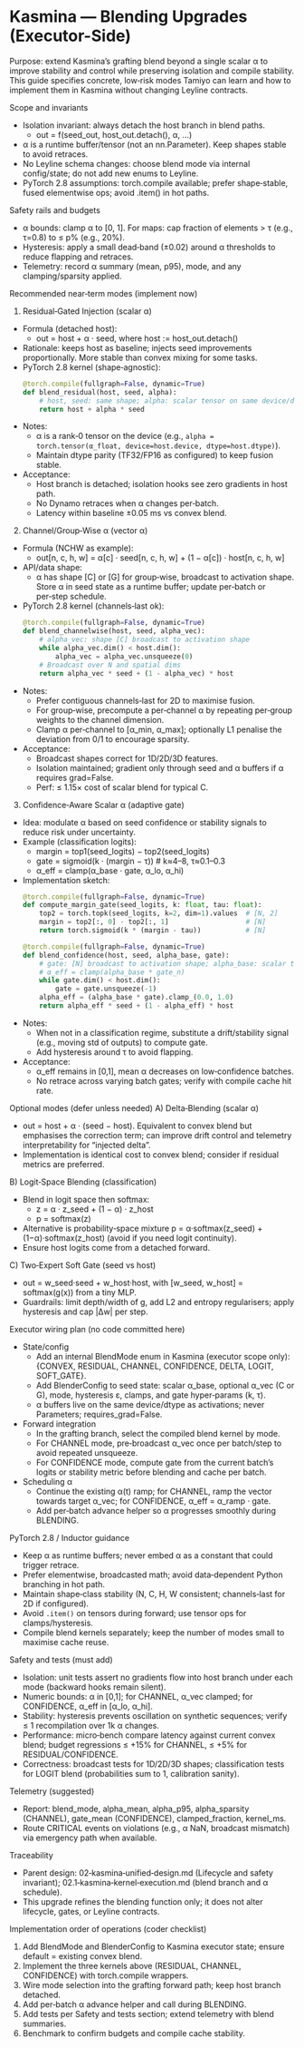 # Kasmina — Blending Upgrades (Executor-Side)

Purpose: extend Kasmina’s grafting blend beyond a single scalar α to improve stability and control while preserving isolation and compile stability. This guide specifies concrete, low‑risk modes Tamiyo can learn and how to implement them in Kasmina without changing Leyline contracts.

Scope and invariants
- Isolation invariant: always detach the host branch in blend paths.
  - out = f(seed_out, host_out.detach(), α, …)
- α is a runtime buffer/tensor (not an nn.Parameter). Keep shapes stable to avoid retraces.
- No Leyline schema changes: choose blend mode via internal config/state; do not add new enums to Leyline.
- PyTorch 2.8 assumptions: torch.compile available; prefer shape‑stable, fused elementwise ops; avoid .item() in hot paths.

Safety rails and budgets
- α bounds: clamp α to [0, 1]. For maps: cap fraction of elements > τ (e.g., τ=0.8) to ≤ p% (e.g., 20%).
- Hysteresis: apply a small dead‑band (±0.02) around α thresholds to reduce flapping and retraces.
- Telemetry: record α summary (mean, p95), mode, and any clamping/sparsity applied.

Recommended near‑term modes (implement now)
1) Residual‑Gated Injection (scalar α)
- Formula (detached host):
  - out = host + α · seed, where host := host_out.detach()
- Rationale: keeps host as baseline; injects seed improvements proportionally. More stable than convex mixing for some tasks.
- PyTorch 2.8 kernel (shape‑agnostic):
  ```python
  @torch.compile(fullgraph=False, dynamic=True)
  def blend_residual(host, seed, alpha):
      # host, seed: same shape; alpha: scalar tensor on same device/dtype
      return host + alpha * seed
  ```
- Notes:
  - α is a rank‑0 tensor on the device (e.g., `alpha = torch.tensor(α_float, device=host.device, dtype=host.dtype)`).
  - Maintain dtype parity (TF32/FP16 as configured) to keep fusion stable.
- Acceptance:
  - Host branch is detached; isolation hooks see zero gradients in host path.
  - No Dynamo retraces when α changes per‑batch.
  - Latency within baseline ±0.05 ms vs convex blend.

2) Channel/Group‑Wise α (vector α)
- Formula (NCHW as example):
  - out[n, c, h, w] = α[c] · seed[n, c, h, w] + (1 − α[c]) · host[n, c, h, w]
- API/data shape:
  - α has shape [C] or [G] for group‑wise, broadcast to activation shape. Store α in seed state as a runtime buffer; update per‑batch or per‑step schedule.
- PyTorch 2.8 kernel (channels‑last ok):
  ```python
  @torch.compile(fullgraph=False, dynamic=True)
  def blend_channelwise(host, seed, alpha_vec):
      # alpha_vec: shape [C] broadcast to activation shape
      while alpha_vec.dim() < host.dim():
          alpha_vec = alpha_vec.unsqueeze(0)
      # Broadcast over N and spatial dims
      return alpha_vec * seed + (1 - alpha_vec) * host
  ```
- Notes:
  - Prefer contiguous channels‑last for 2D to maximise fusion.
  - For group‑wise, precompute a per‑channel α by repeating per‑group weights to the channel dimension.
  - Clamp α per‑channel to [α_min, α_max]; optionally L1 penalise the deviation from 0/1 to encourage sparsity.
- Acceptance:
  - Broadcast shapes correct for 1D/2D/3D features.
  - Isolation maintained; gradient only through seed and α buffers if α requires grad=False.
  - Perf: ≤ 1.15× cost of scalar blend for typical C.

3) Confidence‑Aware Scalar α (adaptive gate)
- Idea: modulate α based on seed confidence or stability signals to reduce risk under uncertainty.
- Example (classification logits):
  - margin = top1(seed_logits) − top2(seed_logits)
  - gate = sigmoid(k · (margin − τ))  # k≈4–8, τ≈0.1–0.3
  - α_eff = clamp(α_base · gate, α_lo, α_hi)
- Implementation sketch:
  ```python
  @torch.compile(fullgraph=False, dynamic=True)
  def compute_margin_gate(seed_logits, k: float, tau: float):
      top2 = torch.topk(seed_logits, k=2, dim=1).values  # [N, 2]
      margin = top2[:, 0] - top2[:, 1]                   # [N]
      return torch.sigmoid(k * (margin - tau))           # [N]

  @torch.compile(fullgraph=False, dynamic=True)
  def blend_confidence(host, seed, alpha_base, gate):
      # gate: [N] broadcast to activation shape; alpha_base: scalar tensor
      # α_eff = clamp(alpha_base * gate_n)
      while gate.dim() < host.dim():
          gate = gate.unsqueeze(-1)
      alpha_eff = (alpha_base * gate).clamp_(0.0, 1.0)
      return alpha_eff * seed + (1 - alpha_eff) * host
  ```
- Notes:
  - When not in a classification regime, substitute a drift/stability signal (e.g., moving std of outputs) to compute gate.
  - Add hysteresis around τ to avoid flapping.
- Acceptance:
  - α_eff remains in [0,1], mean α decreases on low‑confidence batches.
  - No retrace across varying batch gates; verify with compile cache hit rate.

Optional modes (defer unless needed)
A) Delta‑Blending (scalar α)
- out = host + α · (seed − host). Equivalent to convex blend but emphasises the correction term; can improve drift control and telemetry interpretability for “injected delta”.
- Implementation is identical cost to convex blend; consider if residual metrics are preferred.

B) Logit‑Space Blending (classification)
- Blend in logit space then softmax:
  - z = α · z_seed + (1 − α) · z_host
  - p = softmax(z)
- Alternative is probability‑space mixture p = α·softmax(z_seed) + (1−α)·softmax(z_host) (avoid if you need logit continuity).
- Ensure host logits come from a detached forward.

C) Two‑Expert Soft Gate (seed vs host)
- out = w_seed·seed + w_host·host, with [w_seed, w_host] = softmax(g(x)) from a tiny MLP.
- Guardrails: limit depth/width of g, add L2 and entropy regularisers; apply hysteresis and cap |Δw| per step.

Executor wiring plan (no code committed here)
- State/config
  - Add an internal BlendMode enum in Kasmina (executor scope only): {CONVEX, RESIDUAL, CHANNEL, CONFIDENCE, DELTA, LOGIT, SOFT_GATE}.
  - Add BlenderConfig to seed state: scalar α_base, optional α_vec (C or G), mode, hysteresis ε, clamps, and gate hyper‑params (k, τ).
  - α buffers live on the same device/dtype as activations; never Parameters; requires_grad=False.
- Forward integration
  - In the grafting branch, select the compiled blend kernel by mode.
  - For CHANNEL mode, pre‑broadcast α_vec once per batch/step to avoid repeated unsqueeze.
  - For CONFIDENCE mode, compute gate from the current batch’s logits or stability metric before blending and cache per batch.
- Scheduling α
  - Continue the existing α(t) ramp; for CHANNEL, ramp the vector towards target α_vec; for CONFIDENCE, α_eff = α_ramp · gate.
  - Add per‑batch advance helper so α progresses smoothly during BLENDING.

PyTorch 2.8 / Inductor guidance
- Keep α as runtime buffers; never embed α as a constant that could trigger retrace.
- Prefer elementwise, broadcasted math; avoid data‑dependent Python branching in hot path.
- Maintain shape‑class stability (N, C, H, W consistent; channels‑last for 2D if configured).
- Avoid `.item()` on tensors during forward; use tensor ops for clamps/hysteresis.
- Compile blend kernels separately; keep the number of modes small to maximise cache reuse.

Safety and tests (must add)
- Isolation: unit tests assert no gradients flow into host branch under each mode (backward hooks remain silent).
- Numeric bounds: α in [0,1]; for CHANNEL, α_vec clamped; for CONFIDENCE, α_eff in [α_lo, α_hi].
- Stability: hysteresis prevents oscillation on synthetic sequences; verify ≤ 1 recompilation over 1k α changes.
- Performance: micro‑bench compare latency against current convex blend; budget regressions ≤ +15% for CHANNEL, ≤ +5% for RESIDUAL/CONFIDENCE.
- Correctness: broadcast tests for 1D/2D/3D shapes; classification tests for LOGIT blend (probabilities sum to 1, calibration sanity).

Telemetry (suggested)
- Report: blend_mode, alpha_mean, alpha_p95, alpha_sparsity (CHANNEL), gate_mean (CONFIDENCE), clamped_fraction, kernel_ms.
- Route CRITICAL events on violations (e.g., α NaN, broadcast mismatch) via emergency path when available.

Traceability
- Parent design: 02‑kasmina‑unified‑design.md (Lifecycle and safety invariant); 02.1‑kasmina‑kernel‑execution.md (blend branch and α schedule).
- This upgrade refines the blending function only; it does not alter lifecycle, gates, or Leyline contracts.

Implementation order of operations (coder checklist)
1. Add BlendMode and BlenderConfig to Kasmina executor state; ensure default = existing convex blend.
2. Implement the three kernels above (RESIDUAL, CHANNEL, CONFIDENCE) with torch.compile wrappers.
3. Wire mode selection into the grafting forward path; keep host branch detached.
4. Add per‑batch α advance helper and call during BLENDING.
5. Add tests per Safety and tests section; extend telemetry with blend summaries.
6. Benchmark to confirm budgets and compile cache stability.

